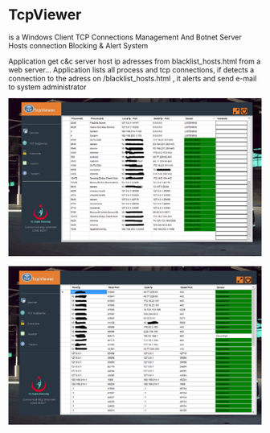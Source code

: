 # TcpViewer

is a Windows Client TCP Connections Management And Botnet Server Hosts connection Blocking & Alert System

Application get c&c server host ip adresses from blacklist_hosts.html from a web server... Application lists all process and tcp connections, if detects a connection to the adress on /blacklist_hosts.html , it alerts and send e-mail to system administrator

<p align="center">
  <img src="Adsız3.png" />
  </br>
  </br>
   <img src="Adsız4.png" />
 
</p>
